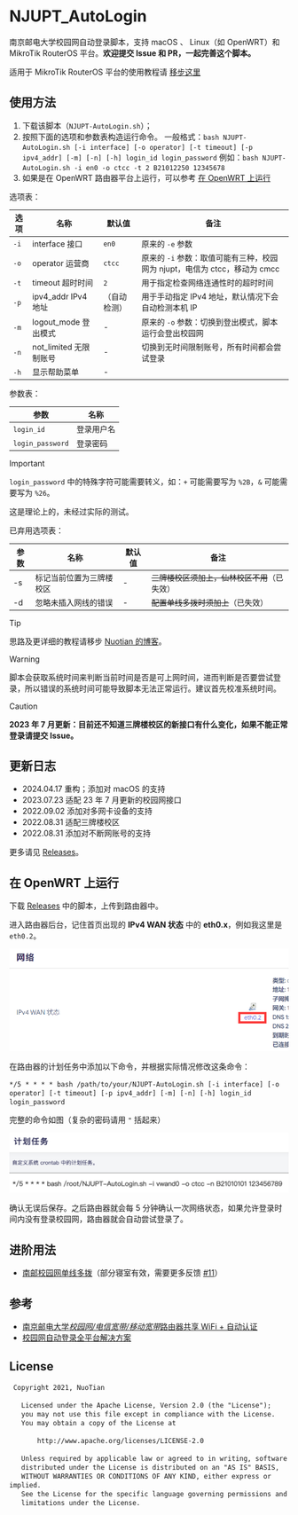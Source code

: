 # NJUPT_AutoLogin

南京邮电大学校园网自动登录脚本，支持 macOS 、 Linux（如 OpenWRT）和 MikroTik RouterOS 平台。**欢迎提交 Issue 和 PR，一起完善这个脚本。**

适用于 MikroTik RouterOS 平台的使用教程请 [移步这里](./README_RouterOS.md)

## 使用方法

1. 下载该脚本（`NJUPT-AutoLogin.sh`）；
2. 按照下面的选项和参数表构造运行命令。
   一般格式：`bash NJUPT-AutoLogin.sh [-i interface] [-o operator] [-t timeout] [-p ipv4_addr] [-m] [-n] [-h] login_id login_password`
   例如：`bash NJUPT-AutoLogin.sh -i en0 -o ctcc -t 2 B21012250 12345678`
3. 如果是在 OpenWRT 路由器平台上运行，可以参考 [在 OpenWRT 上运行](#在-openwrt-上运行)

选项表：

| 选项 | 名称                   | 默认值       | 备注                                                                       |
| ---- | ---------------------- | ------------ | -------------------------------------------------------------------------- |
| `-i` | interface 接口         | `en0`        | 原来的 `-e` 参数                                                           |
| `-o` | operator 运营商        | `ctcc`       | 原来的 `-i` 参数：取值可能有三种，校园网为 njupt，电信为 ctcc，移动为 cmcc |
| `-t` | timeout 超时时间       | `2`          | 用于指定检查网络连通性时的超时时间                                         |
| `-p` | ipv4_addr IPv4 地址    | （自动检测） | 用于手动指定 IPv4 地址，默认情况下会自动检测本机 IP                        |
| `-m` | logout_mode 登出模式   | -            | 原来的 `-o` 参数：切换到登出模式，脚本运行会登出校园网                     |
| `-n` | not_limited 无限制账号 | -            | 切换到无时间限制账号，所有时间都会尝试登录                                 |
| `-h` | 显示帮助菜单           | -            |                                                                            |

参数表：

| 参数             | 名称       |
| ---------------- | ---------- |
| `login_id`       | 登录用户名 |
| `login_password` | 登录密码   |

> [!IMPORTANT]
>
> `login_password` 中的特殊字符可能需要转义，如：`+` 可能需要写为 `%2B`，`&` 可能需要写为 `%26`。
>
> 这是理论上的，未经过实际的测试。

已弃用选项表：

| 参数 | 名称                     | 默认值 | 备注                                         |
| ---- | ------------------------ | ------ | -------------------------------------------- |
| -s   | 标记当前位置为三牌楼校区 | -      | ~~三牌楼校区须加上，仙林校区不用~~（已失效） |
| -d   | 忽略未插入网线的错误     | -      | ~~配置单线多拨时须加上~~（已失效）           |

> [!TIP]
> 思路及更详细的教程请移步 [Nuotian 的博客](https://nuotian.furry.pro/blog/archives/204#header-id-4)。

> [!WARNING]
> 脚本会获取系统时间来判断当前时间是否是可上网时间，进而判断是否要尝试登录，所以错误的系统时间可能导致脚本无法正常运行。建议首先校准系统时间。

> [!CAUTION]
> **2023 年 7 月更新：目前还不知道三牌楼校区的新接口有什么变化，如果不能正常登录请提交 Issue。**

## 更新日志

- 2024.04.17 重构；添加对 macOS 的支持
- 2023.07.23 适配 23 年 7 月更新的校园网接口
- 2022.09.02 添加对多网卡设备的支持
- 2022.08.31 适配三牌楼校区
- 2022.08.31 添加对不断网账号的支持

更多请见 [Releases](https://github.com/s235784/NJUPT_AutoLogin/releases)。

## 在 OpenWRT 上运行

下载 [Releases](https://github.com/s235784/NJUPT_AutoLogin/releases) 中的脚本，上传到路由器中。

进入路由器后台，记住首页出现的 **IPv4 WAN 状态** 中的 **eth0.x**，例如我这里是 `eth0.2`。

![readme_openwrt_eth](doc/readme_openwrt_eth.png)

在路由器的计划任务中添加以下命令，并根据实际情况修改这条命令：

```crontab
*/5 * * * * bash /path/to/your/NJUPT-AutoLogin.sh [-i interface] [-o operator] [-t timeout] [-p ipv4_addr] [-m] [-n] [-h] login_id login_password
```

完整的命令如图（复杂的密码请用 `"` 括起来）

![readme_openwrt_crontab](doc/readme_openwrt_crontab.png)

确认无误后保存。之后路由器就会每 5 分钟确认一次网络状态，如果允许登录时间内没有登录校园网，路由器就会自动尝试登录了。

## 进阶用法

- [南邮校园网单线多拨](https://nuotian.furry.pro/blog/archives/347)（部分寝室有效，需要更多反馈 [#11](https://github.com/s235784/NJUPT_AutoLogin/issues/11)）

## 参考

- [南京邮电大学*校园网/电信宽带/移动宽带*路由器共享 WiFi + 自动认证](https://github.com/kaijianyi/NJUPT_NET)
- [校园网自动登录全平台解决方案](https://zhuanlan.zhihu.com/p/364016452)

## License

```license
 Copyright 2021, NuoTian

   Licensed under the Apache License, Version 2.0 (the "License");
   you may not use this file except in compliance with the License.
   You may obtain a copy of the License at

       http://www.apache.org/licenses/LICENSE-2.0

   Unless required by applicable law or agreed to in writing, software
   distributed under the License is distributed on an "AS IS" BASIS,
   WITHOUT WARRANTIES OR CONDITIONS OF ANY KIND, either express or implied.
   See the License for the specific language governing permissions and
   limitations under the License.
```
